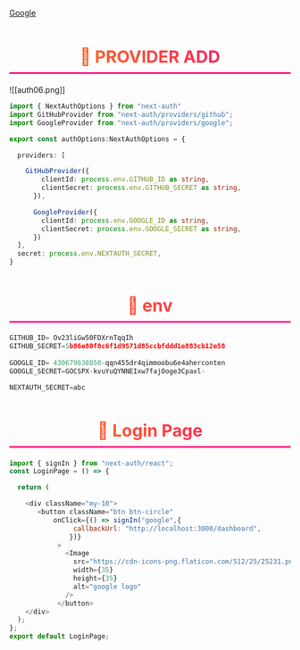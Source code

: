 [Google](https://next-auth.js.org/providers/google)
<h1 style="background: linear-gradient(45deg, #ff8c00, #ff0080); -webkit-background-clip: text; color: transparent; font-size: 30px; font-weight: bold; text-transform: uppercase; text-align: center; padding: 10px 20px; border-bottom: 3px solid #ff0080;">
        🚀 Provider Add
    </h1>

![[auth06.png]]


```ts
import { NextAuthOptions } from "next-auth"
import GitHubProvider from "next-auth/providers/github";
import GoogleProvider from "next-auth/providers/google";

export const authOptions:NextAuthOptions = {

  providers: [

    GitHubProvider({
        clientId: process.env.GITHUB_ID as string,
        clientSecret: process.env.GITHUB_SECRET as string,
      }),

      GoogleProvider({
        clientId: process.env.GOOGLE_ID as string,
        clientSecret: process.env.GOOGLE_SECRET as string,
      })
  ],
  secret: process.env.NEXTAUTH_SECRET,
}
```


<h1 style="background: linear-gradient(45deg, #ff8c00, #ff0080); -webkit-background-clip: text; color: transparent; font-size: 30px; font-weight: bold;  text-align: center; padding: 10px 20px; border-bottom: 3px solid #ff0080;">
        🚀 env
    </h1>

```ts
GITHUB_ID= Ov23liGw50FDXrnTqqIh
GITHUB_SECRET=5b86e80f8c6f1d9571d85ccbfddd1e883cb12e58
  
GOOGLE_ID= 430679638850-qqn455dr4qimmoobu6e4aherconten
GOOGLE_SECRET=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

NEXTAUTH_SECRET=abc
```

<h1 style="background: linear-gradient(45deg, #ff8c00, #ff0080); -webkit-background-clip: text; color: transparent; font-size: 30px; font-weight: bold;  text-align: center; padding: 10px 20px; border-bottom: 3px solid #ff0080;">
        🚀 Login Page
    </h1>

```js
import { signIn } from "next-auth/react";
const LoginPage = () => {

  return (

    <div className="my-10">
       <button className="btn btn-circle"
           onClick={() => signIn("google",{
                callbackUrl: "http://localhost:3000/dashboard",
               })}
            >
              <Image
                src="https://cdn-icons-png.flaticon.com/512/25/25231.png"
                width={35}
                height={35}
                alt="google logo"
              />
            </button>
    </div>
  );
};
export default LoginPage;
```

